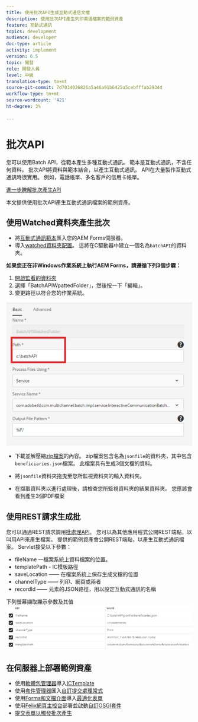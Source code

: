 ```yaml
---
title: 使用批次API生成互動式通信文檔
description: 使用批次API產生列印渠道檔案的範例資產
feature: 互動式通訊
topics: development
audience: developer
doc-type: article
activity: implement
version: 6.5
topic: 開發
role: 開發人員
level: 中級
translation-type: tm+mt
source-git-commit: 7d7034026826a5a46a91b6425a5cebfffab2934d
workflow-type: tm+mt
source-wordcount: '421'
ht-degree: 3%

---
```



# 批次API

您可以使用Batch API，從範本產生多種互動式通訊。 範本是互動式通訊，不含任何資料。 批次API將資料與範本結合，以產生互動式通訊。 API在大量製作互動式通訊時很實用。 例如，電話帳單、多名客戶的信用卡帳單。

[進一步瞭解批次產生API](https://docs.adobe.com/content/help/en/experience-manager-65/forms/interactive-communications/generate-multiple-interactive-communication-using-batch-api.html)

本文提供使用批次API產生互動式通訊檔案的範例資產。

## 使用Watched資料夾產生批次

* 將[互動式通訊範本](assets/Beneficiaries-confirmation.zip)匯入您的AEM Forms伺服器。
* 導入[watched資料夾配置](assets/batch-generation-api.zip)。 這將在C驅動器中建立一個名為`batchAPI`的資料夾。

**如果您正在非Windows作業系統上執行AEM Forms，請遵循下列3個步驟：**

1. [開啟監看的資料夾](http://localhost:4502/libs/fd/core/WatchfolderUI/content/UI.html)
2. 選擇「BatchAPIWpattedFolder」，然後按一下「編輯」。
3. 變更路徑以符合您的作業系統。

![路徑](assets/watched-folder-batch-api-basic.PNG)

* 下載並解壓縮[zip檔案](assets/jsonfile.zip)的內容。 zip檔案包含名為`jsonfile`的資料夾，其中包含`beneficiaries.json`檔案。 此檔案具有生成3個文檔的資料。

* 將`jsonfile`資料夾拖曳至您所監視資料夾的輸入資料夾。
* 在擷取資料夾以進行處理後，請檢查您所監視資料夾的結果資料夾。 您應該會看到產生3個PDF檔案

## 使用REST請求生成批

您可以通過REST請求調用[批處理API](https://helpx.adobe.com/experience-manager/6-5/forms/javadocs/index.html)。 您可以為其他應用程式公開REST端點，以叫用API來產生檔案。
提供的範例資產會公開REST端點，以產生互動式通訊檔案。 Servlet接受以下參數：

* fileName —檔案系統上資料檔案的位置。
* templatePath - IC模板路徑
* saveLocation —— 在檔案系統上保存生成文檔的位置
* channelType —— 列印、網頁或兩者
* recordId —— 元素的JSON路徑，用以設定互動式通訊的名稱

下列螢幕擷取顯示參數及其值
![sample request](assets/generate-ic-batch-servlet.PNG)

## 在伺服器上部署範例資產

* 使用[軟體包管理器](http://localhost:4502/crx/packmgr/index.jsp)導入[ICTemplate](assets/ICTemplate.zip)
* 使用[套件管理器](http://localhost:4502/crx/packmgr/index.jsp)匯入[自訂提交處理常式](assets/BatchAPICustomSubmit.zip)
* 使用[Forms和文檔介面](http://localhost:4502/aem/forms.html/content/dam/formsanddocuments)導入[最適化表單](assets/BatchGenerationAPIAF.zip)
* 使用[Felix網頁主控台](http://localhost:4502/system/console/bundles)部署並啟動[自訂OSGI套件](assets/batchgenerationapi.batchgenerationapi.core-1.0-SNAPSHOT.jar)
* [提交表單以觸發批次產生](http://localhost:4502/content/dam/formsanddocuments/batchgenerationapi/jcr:content?wcmmode=disabled)
